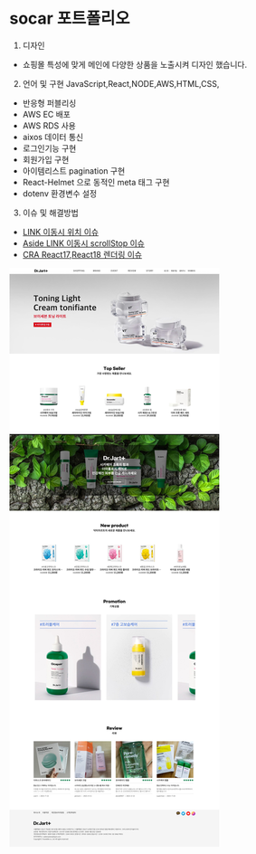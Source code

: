 # socar 포트폴리오 

1. 디자인 
- 쇼핑몰 특성에 맞게 메인에 다양한 상품을 노출시켜 디자인 했습니다.

2. 언어 및 구현 JavaScript,React,NODE,AWS,HTML,CSS,
- 반응형 퍼블리싱
- AWS EC 배포
- AWS RDS 사용
- aixos 데이터 통신
- 로그인기능 구현
- 회원가입 구현
- 아이템리스트 pagination 구현
- React-Helmet 으로 동적인 meta 태그 구현
- dotenv 환경변수 설정

3. 이슈 및 해결방법
- [LINK 이동시 위치 이슈](https://92yeol.tistory.com/42?category=918540)
- [Aside LINK 이동시 scrollStop 이슈](https://92yeol.tistory.com/44?category=918540)
- [CRA React17,React18 렌더링 이슈](https://92yeol.tistory.com/31?category=926941)


<img src="/read-img/img1.jpg">